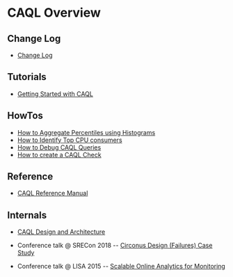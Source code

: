 # CAQL Overview

## Change Log

* [Change Log](change_log)

## Tutorials

* [Getting Started with CAQL](getting_started)

## HowTos

* [How to Aggregate Percentiles using Histograms](howto_aggregate_percentiles)
* [How to Identify Top CPU consumers](howto_identify_top_cpu_consumers)
* [How to Debug CAQL Queries](howto_debug_caql_queries)
* [How to create a CAQL Check](howto_create_a_caql_check)


## Reference

* [CAQL Reference Manual](reference)


## Internals

* [CAQL Design and Architecture](architecture)

* Conference talk @ SRECon 2018 -- [Circonus Design (Failures) Case Study](https://www.usenix.org/conference/srecon18europe/presentation/schlossnagle)
* Conference talk @ LISA 2015 -- [Scalable Online Analytics for Monitoring](https://www.usenix.org/conference/lisa15/conference-program/presentation/hartmann)

